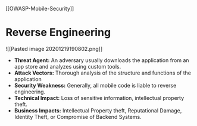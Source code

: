 [[OWASP-Mobile-Security]]

# Reverse Engineering
![[Pasted image 20201219190802.png]]

- **Threat Agent:** An adversary usually downloads the application from an app store and analyzes using custom tools.
- **Attack Vectors:** Thorough analysis of the structure and functions of the application
- **Security Weakness:** Generally, all mobile code is liable to reverse engineering.
- **Technical Impact:** Loss of sensitive information, intellectual property theft.
- **Business Impacts:** Intellectual Property theft, Reputational Damage, Identity Theft, or Compromise of Backend Systems.